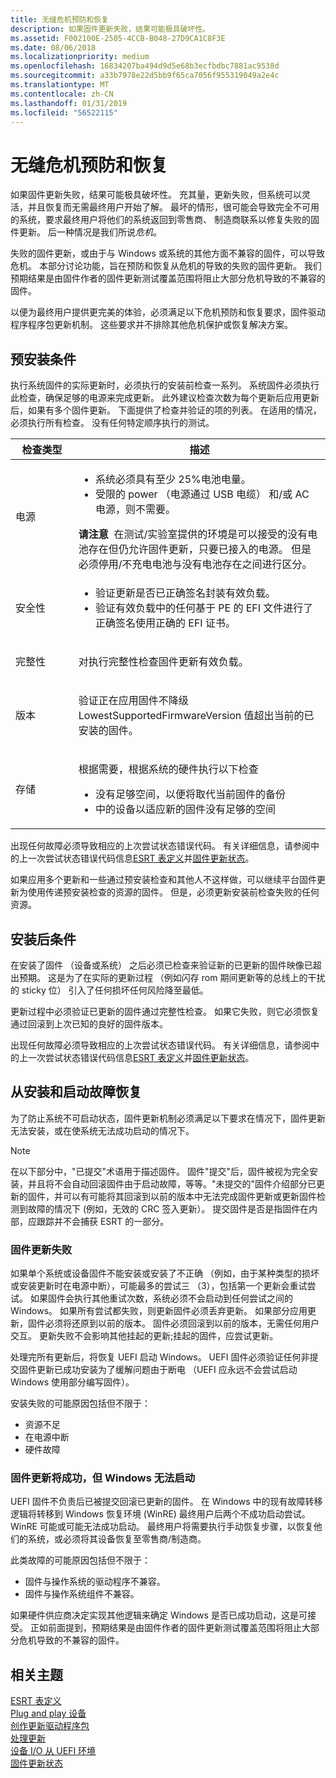 ```yaml
---
title: 无缝危机预防和恢复
description: 如果固件更新失败，结果可能极具破坏性。
ms.assetid: F002100E-2505-4CCB-B048-27D9CA1C8F3E
ms.date: 08/06/2018
ms.localizationpriority: medium
ms.openlocfilehash: 16834207ba494d9d5e68b3ecfbdbc7881ac9538d
ms.sourcegitcommit: a33b7978e22d5bb9f65ca7056f955319049a2e4c
ms.translationtype: MT
ms.contentlocale: zh-CN
ms.lasthandoff: 01/31/2019
ms.locfileid: "56522115"
---
```

# <a name="seamless-crisis-prevention-and-recovery"></a>无缝危机预防和恢复


如果固件更新失败，结果可能极具破坏性。 充其量，更新失败，但系统可以灵活，并且恢复而无需最终用户开始了解。 最坏的情形，很可能会导致完全不可用的系统，要求最终用户将他们的系统返回到零售商、 制造商联系以修复失败的固件更新。 后一种情况是我们所说*危机*。

失败的固件更新，或由于与 Windows 或系统的其他方面不兼容的固件，可以导致危机。 本部分讨论功能，旨在预防和恢复从危机的导致的失败的固件更新。 我们预期结果是由固件作者的固件更新测试覆盖范围将阻止大部分危机导致的不兼容的固件。

以便为最终用户提供更完美的体验，必须满足以下危机预防和恢复要求，固件驱动程序程序包更新机制。 这些要求并不排除其他危机保护或恢复解决方案。

## <a name="pre-installation-criteria"></a>预安装条件


执行系统固件的实际更新时，必须执行的安装前检查一系列。 系统固件必须执行此检查，确保足够的电源来完成更新。 此外建议检查次数为每个更新后应用更新后，如果有多个固件更新。 下面提供了检查并验证的项的列表。 在适用的情况，必须执行所有检查。 没有任何特定顺序执行的测试。

<table>
<colgroup>
<col width="20%" />
<col width="80%" />
</colgroup>
<thead>
<tr class="header">
<th>检查类型</th>
<th>描述</th>
</tr>
</thead>
<tbody>
<tr class="odd">
<td>电源</td>
<td><ul>
<li>系统必须具有至少 25%电池电量。</li>
<li>受限的 power （电源通过 USB 电缆） 和/或 AC 电源，则不需要。</li>
</ul>
<div class="alert">
<strong>请注意</strong>  在测试/实验室提供的环境是可以接受的没有电池存在但仍允许固件更新，只要已接入的电源。 但是必须停用/不充电电池与没有电池存在之间进行区分。
</div>
<div>
 
</div></td>
</tr>
<tr class="even">
<td>安全性</td>
<td><ul>
<li>验证更新是否已正确签名封装有效负载。</li>
<li>验证有效负载中的任何基于 PE 的 EFI 文件进行了正确签名使用正确的 EFI 证书。</li>
</ul></td>
</tr>
<tr class="odd">
<td>完整性</td>
<td><p>对执行完整性检查固件更新有效负载。</p></td>
</tr>
<tr class="even">
<td>版本</td>
<td><p>验证正在应用固件不降级 LowestSupportedFirmwareVersion 值超出当前的已安装的固件。</p></td>
</tr>
<tr class="odd">
<td>存储</td>
<td><p>根据需要，根据系统的硬件执行以下检查</p>
<ul>
<li>没有足够空间，以便将取代当前固件的备份</li>
<li>中的设备以适应新的固件没有足够的空间</li>
</ul></td>
</tr>
</tbody>
</table>

 

出现任何故障必须导致相应的上次尝试状态错误代码。 有关详细信息，请参阅中的上一次尝试状态错误代码信息[ESRT 表定义](esrt-table-definition.md)并[固件更新状态](firmware-update-status.md)。

如果应用多个更新和一些通过预安装检查和其他人不这样做，可以继续平台固件更新为使用传递预安装检查的资源的固件。 但是，必须更新安装前检查失败的任何资源。

## <a name="post-installation-criteria"></a>安装后条件

在安装了固件 （设备或系统） 之后必须已检查来验证新的已更新的固件映像已超出预期。 这是为了在实际的更新过程 （例如闪存 rom 期间更新等的总线上的干扰的 sticky 位） 引入了任何损坏任何风险降至最低。

更新过程中必须验证已更新的固件通过完整性检查。 如果它失败，则它必须恢复通过回滚到上次已知的良好的固件版本。

出现任何故障必须导致相应的上次尝试状态错误代码。 有关详细信息，请参阅中的上一次尝试状态错误代码信息[ESRT 表定义](esrt-table-definition.md)并[固件更新状态](firmware-update-status.md)。

## <a name="recovering-from-install-and-boot-failures"></a>从安装和启动故障恢复

为了防止系统不可启动状态，固件更新机制必须满足以下要求在情况下，固件更新无法安装，或在使系统无法成功启动的情况下。

> [!NOTE]
> 在以下部分中，"已提交"术语用于描述固件。 固件"提交"后，固件被视为完全安装，并且将不会自动回滚固件由于启动故障，等等。"未提交的"固件介绍部分已更新的固件，并可以有可能将其回滚到以前的版本中无法完成固件更新或更新固件检测到故障的情况下 (例如，无效的 CRC 签入更新）。 提交固件是否是指固件在内部，应跟踪并不会捕获 ESRT 的一部分。

### <a name="firmware-update-unsuccessful"></a>固件更新失败

如果单个系统或设备固件不能安装或安装了不正确 （例如，由于某种类型的损坏或安装更新时在电源中断），可能最多的尝试三 （3），包括第一个更新会重试尝试。 如果固件会执行其他重试次数，系统必须不会启动到任何尝试之间的 Windows。 如果所有尝试都失败，则更新固件必须丢弃更新。 如果部分应用更新，固件必须将还原到以前的版本。 固件必须回滚到以前的版本，无需任何用户交互。 更新失败不会影响其他挂起的更新;挂起的固件，应尝试更新。

处理完所有更新后，将恢复 UEFI 启动 Windows。 UEFI 固件必须验证任何非提交固件更新已成功安装为了缓解问题由于断电 （UEFI 应永远不会尝试启动 Windows 使用部分编写固件）。

安装失败的可能原因包括但不限于：

-   资源不足
-   在电源中断
-   硬件故障

### <a name="firmware-update-succeeds-but-windows-fails-to-boot"></a>固件更新将成功，但 Windows 无法启动

UEFI 固件不负责后已被提交回滚已更新的固件。 在 Windows 中的现有故障转移逻辑将转移到 Windows 恢复环境 (WinRE) 最终用户后两个不成功启动尝试。 WinRE 可能或可能无法成功启动。 最终用户将需要执行手动恢复步骤，以恢复他们的系统，或必须将其设备恢复至零售商/制造商。

此类故障的可能原因包括但不限于：

-   固件与操作系统的驱动程序不兼容。
-   固件与操作系统组件不兼容。

如果硬件供应商决定实现其他逻辑来确定 Windows 是否已成功启动，这是可接受。 正如前面提到，预期结果是由固件作者的固件更新测试覆盖范围将阻止大部分危机导致的不兼容的固件。

## <a name="related-topics"></a>相关主题
[ESRT 表定义](esrt-table-definition.md)  
[Plug and play 设备](plug-and-play-device.md)  
[创作更新驱动程序包](authoring-an-update-driver-package.md)  
[处理更新](processing-updates.md)  
[设备 I/O 从 UEFI 环境](device-i-o-from-the-uefi-environment.md)  
[固件更新状态](firmware-update-status.md)  
